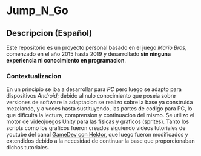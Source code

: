 # Jump_N_Go

## Descripcion (Español)

Este repositorio es un proyecto personal basado en el juego *Mario Bros*, comenzado en el año 2015 hasta 2019 y desarrollado **sin ninguna experiencia ni conocimiento en programacion**.

### Contextualizacion
En un principio se iba a desarrollar para *PC* pero luego se adapto para dispositivos *Android*; debido al nulo conocimiento que poseia sobre versiones de software la adaptacion se realizo sobre la base ya construida mezclando, y a veces hasta sustituyendo, las partes de codigo para PC, lo que dificulta la lectura, comprension y continuacion del mismo.
Se utilizo el motor de videojuegos [Unity](https://unity.com/) para las fisicas y graficos (sprites). Tanto los scripts como los graficos fueron creados siguiendo videos tutoriales de youtube del canal [GameDev con Hektor](https://www.youtube.com/channel/UCtjAOyZmqDXO-Oz87cZnWgw), que luego fueron modificados y extendidos debido a la necesidad de continuar la base que proporcionaban dichos tutoriales.
